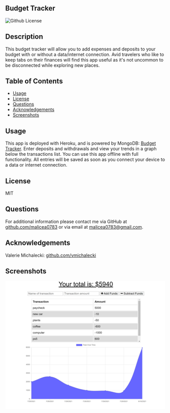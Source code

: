 ## Budget Tracker

![Github License](https://img.shields.io/badge/License-MIT-yellow.svg)

## Description

This budget tracker will allow you to add expenses and deposits to your budget with or without a data/internet connection. Avid travelers who like to keep tabs on their finances will find this app useful as it's not uncommon to be disconnected while exploring new places.

## Table of Contents

- [Usage](#Usage)
- [License](#License)
- [Questions](#Questions)
- [Acknowledgements](#Acknowledgements)
- [Screenshots](#Screenshots)

## Usage

This app is deployed with Heroku, and is powered by MongoDB: [Budget Tracker](https://migs-budget-tracker.herokuapp.com/). Enter deposits and withdrawals and view your trends in a graph below the transactions list. You can use this app offline with full functionality. All entries will be saved as soon as you connect your device to a data or internet connection.

## License

MIT

## Questions

For additional information please contact me via GitHub at [github.com/malicea0783](https://github.com/malicea0783) or via email at [malicea0783@gmail.com](mailto:malicea0783@gamil.com?subject=[GitHub]%Budget%Tracker).

## Acknowledgements

Valerie Michalecki: [github.com/vmichalecki](https://github.com/vmichalecki)

## Screenshots

![Budget Tracker](./public/images/budget-tracker.png)
